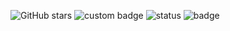 ![GitHub stars](https://img.shields.io/github/stars/USERNAME/REPO?style=social)
![custom badge](https://img.shields.io/badge/mouhamed-zahague-brightb?style=for-the-badge&logo=telegram)
![status](https://img.shields.io/badge/Status-Active-blue&logo=python)
![badge](https://img.shields.io/badge/Coding_with-Mohamed_Zahague-orange?style=for-the-badge&logo=codeforces&logoColor=white)




